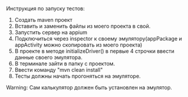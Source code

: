 Инструкция по запуску тестов:
  1. Создать maven проект
  2. Вставить и заменить файлы из моего проекта в свой.
  3. Запустить сервер на appium
  4. Подключиться через inspector к своему эмулятору(appPackage и appActivity можно скопировать из моего проекта)
  5. В проекте в методе initializeDriver() в первые 4 строчки ввести данные своего эмулятора.
  6. В терминале зайти в папку с проектом.
  7. Ввести команду "mvn clean install"
  8. Тесты должны начать прогоняться на эмуляторе.
  
  Warning: Сам калькулятор должен быть установлен на эмулятор.
